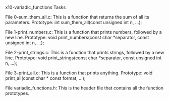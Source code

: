 x10-variadic_functions Tasks


File 0-sum_them_all.c: This is a function that returns the sum of all its parameters.
	Prototype: int sum_them_all(const unsigned int n, ...);


File 1-print_numbers.c: This is a function that prints numbers, followed by a new line.
	Prototype: void print_numbers(const char *separator, const unsigned int n, ...);


File 2-print_strings.c: This is a function that prints strings, followed by a new line.
	Prototype: void print_strings(const char *separator, const unsigned int n, ...);


File 3-print_all.c: This is a function that prints anything.
	Prototype: void print_all(const char * const format, ...);


File variadic_functions.h: This is the header file that contains all the function prototypes.
